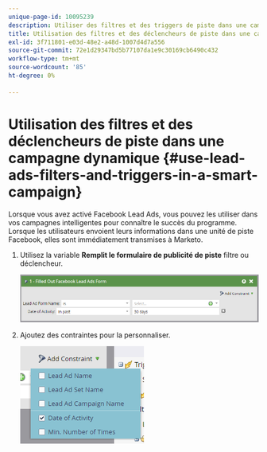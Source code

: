 ```yaml
---
unique-page-id: 10095239
description: Utiliser des filtres et des triggers de piste dans une campagne dynamique - Documents Marketo - Documentation du produit
title: Utilisation des filtres et des déclencheurs de piste dans une campagne dynamique
exl-id: 3f711801-e03d-48e2-a48d-1007d4d7a556
source-git-commit: 72e1d29347bd5b77107da1e9c30169cb6490c432
workflow-type: tm+mt
source-wordcount: '85'
ht-degree: 0%

---
```


# Utilisation des filtres et des déclencheurs de piste dans une campagne dynamique {#use-lead-ads-filters-and-triggers-in-a-smart-campaign}

Lorsque vous avez activé Facebook Lead Ads, vous pouvez les utiliser dans vos campagnes intelligentes pour connaître le succès du programme. Lorsque les utilisateurs envoient leurs informations dans une unité de piste Facebook, elles sont immédiatement transmises à Marketo.

1. Utilisez la variable **Remplit le formulaire de publicité de piste** filtre ou déclencheur.

   ![](assets/image2016-8-5-11-3a18-3a31.png)

1. Ajoutez des contraintes pour la personnaliser.

   ![](assets/image2016-8-5-11-3a19-3a27.png)
